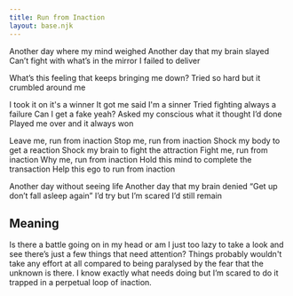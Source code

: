 ```yaml
---
title: Run from Inaction
layout: base.njk
---
```

Another day where my mind weighed
Another day that my brain slayed
Can’t fight with what’s in the mirror
I failed to deliver

What’s this feeling that keeps bringing me down?
Tried so hard but it crumbled around me

I took it on it's a winner
It got me said I'm a sinner
Tried fighting always a failure
Can I get a fake yeah?
Asked my conscious what it thought I’d done
Played me over and it always won

Leave me, run from inaction
Stop me, run from inaction
Shock my body to get a reaction
Shock my brain to fight the attraction
Fight me, run from inaction
Why me, run from inaction
Hold this mind to complete the transaction
Help this ego to run from inaction

Another day without seeing life
Another day that my brain denied
“Get up don’t fall asleep again”
I’d try but I’m scared I’d still remain

## Meaning

Is there a battle going on in my head or am I just too lazy to take a look and see there’s just a few things that need attention? Things probably wouldn't take any effort at all compared to being paralysed by the fear that the unknown is there. I know exactly what needs doing but I’m scared to do it trapped in a perpetual loop of inaction.
